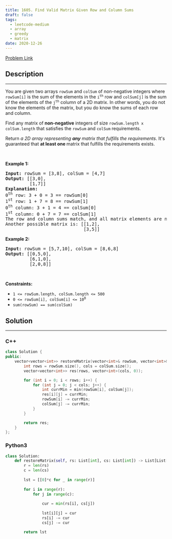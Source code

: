 ```yaml
---
title: 1605. Find Valid Matrix Given Row and Column Sums
draft: false
tags: 
  - leetcode-medium
  - array
  - greedy
  - matrix
date: 2020-12-26
---
```


[Problem Link](https://leetcode.com/problems/find-valid-matrix-given-row-and-column-sums/)

## Description

---
<p>You are given two arrays <code>rowSum</code> and <code>colSum</code> of non-negative integers where <code>rowSum[i]</code> is the sum of the elements in the <code>i<sup>th</sup></code> row and <code>colSum[j]</code> is the sum of the elements of the <code>j<sup>th</sup></code> column of a 2D matrix. In other words, you do not know the elements of the matrix, but you do know the sums of each row and column.</p>

<p>Find any matrix of <strong>non-negative</strong> integers of size <code>rowSum.length x colSum.length</code> that satisfies the <code>rowSum</code> and <code>colSum</code> requirements.</p>

<p>Return <em>a 2D array representing <strong>any</strong> matrix that fulfills the requirements</em>. It&#39;s guaranteed that <strong>at least one </strong>matrix that fulfills the requirements exists.</p>

<p>&nbsp;</p>
<p><strong class="example">Example 1:</strong></p>

<pre>
<strong>Input:</strong> rowSum = [3,8], colSum = [4,7]
<strong>Output:</strong> [[3,0],
         [1,7]]
<strong>Explanation:</strong> 
0<sup>th</sup> row: 3 + 0 = 3 == rowSum[0]
1<sup>st</sup> row: 1 + 7 = 8 == rowSum[1]
0<sup>th</sup> column: 3 + 1 = 4 == colSum[0]
1<sup>st</sup> column: 0 + 7 = 7 == colSum[1]
The row and column sums match, and all matrix elements are non-negative.
Another possible matrix is: [[1,2],
                             [3,5]]
</pre>

<p><strong class="example">Example 2:</strong></p>

<pre>
<strong>Input:</strong> rowSum = [5,7,10], colSum = [8,6,8]
<strong>Output:</strong> [[0,5,0],
         [6,1,0],
         [2,0,8]]
</pre>

<p>&nbsp;</p>
<p><strong>Constraints:</strong></p>

<ul>
	<li><code>1 &lt;= rowSum.length, colSum.length &lt;= 500</code></li>
	<li><code>0 &lt;= rowSum[i], colSum[i] &lt;= 10<sup>8</sup></code></li>
	<li><code>sum(rowSum) == sum(colSum)</code></li>
</ul>


## Solution

---
### C++
``` cpp title='find-valid-matrix-given-row-and-column-sums'
class Solution {
public:
    vector<vector<int>> restoreMatrix(vector<int>& rowSum, vector<int>& colSum) {
        int rows = rowSum.size(), cols = colSum.size();
        vector<vector<int>> res(rows, vector<int>(cols, 0));

        for (int i = 0; i < rows; i++) {
            for (int j = 0; j < cols; j++) {
                int currMin = min(rowSum[i], colSum[j]);
                res[i][j] = currMin;
                rowSum[i] -= currMin;
                colSum[j] -= currMin;
            }
        }

        return res;
    }
};
```
### Python3
``` py title='find-valid-matrix-given-row-and-column-sums'
class Solution:
    def restoreMatrix(self, rs: List[int], cs: List[int]) -> List[List[int]]:
        r = len(rs)
        c = len(cs)
        
        lst = [[0]*c for _ in range(r)]
        
        for i in range(r):
            for j in range(c):
                
                cur = min(rs[i], cs[j])
                
                lst[i][j] = cur
                rs[i] -= cur
                cs[j] -= cur

        return lst
                
```

